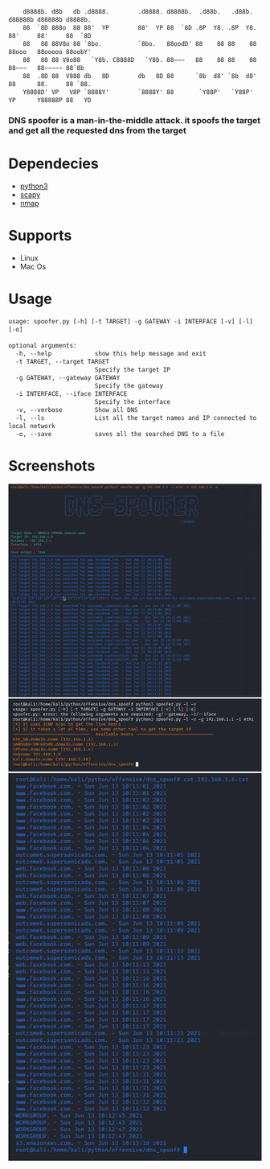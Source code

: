 ```
    d8888b. d8b   db .d8888.        .d8888. d8888b.  .d88b.   .d88b.  d88888b d88888b d8888b.
    88  `8D 888o  88 88'  YP        88'  YP 88  `8D .8P  Y8. .8P  Y8. 88'     88'     88  `8D
    88   88 88V8o 88 `8bo.          `8bo.   88oodD' 88    88 88    88 88ooo   88ooooo 88oobY'
    88   88 88 V8o88   `Y8b. C8888D   `Y8b. 88~~~   88    88 88    88 88~~~   88~~~~~ 88`8b
    88  .8D 88  V888 db   8D        db   8D 88      `8b  d8' `8b  d8' 88      88.     88 `88.
    Y8888D' VP   V8P `8888Y'        `8888Y' 88       `Y88P'   `Y88P'  YP      Y88888P 88   YD

```

### DNS spoofer is a man-in-the-middle attack. it spoofs the target and get all the requested dns from the target

# Dependecies

- [python3](https://www.python.org/downloads/)
- [scapy](https://pypi.org/project/scapy/)
- [nmap](https://nmap.org/)

# Supports

- Linux
- Mac Os

# Usage

```
usage: spoofer.py [-h] [-t TARGET] -g GATEWAY -i INTERFACE [-v] [-l] [-o]

optional arguments:
  -h, --help            show this help message and exit
  -t TARGET, --target TARGET
                        Specify the target IP
  -g GATEWAY, --gateway GATEWAY
                        Specify the gateway
  -i INTERFACE, --iface INTERFACE
                        Specify the interface
  -v, --verbose         Show all DNS
  -l, --ls              List all the target names and IP connected to local network
  -o, --save            saves all the searched DNS to a file

```

# Screenshots

<div align=center><img src="./assests/dns.png"></div>
<div align=center><img src="./assests/dnsLs.png"></div>
<div align=center><img src="./assests/dnsSave.png"></div>
